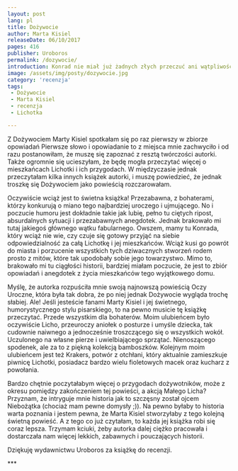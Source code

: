 ```yaml
---
layout: post
lang: pl
title: Dożywocie
author: Marta Kisiel
releaseDate: 06/10/2017
pages: 416
publisher: Uroboros
permalink: /dozywocie/
introduction: Konrad nie miał już żadnych złych przeczuć ani wątpliwości. To one miały jego.
image: /assets/img/posty/dozywocie.jpg
category: 'recenzja'
tags:
 - Dożywocie  
 - Marta Kisiel
 - recenzja
 - Lichotka

---
```


  Z Dożywociem Marty Kisiel spotkałam się po raz pierwszy w zbiorze opowiadań Pierwsze słowo i opowiadanie to z miejsca mnie zachwyciło i od razu postanowiłam, że muszę się zapoznać z resztą twórczości autorki. Także ogromnie się ucieszyłam, że będę mogła przeczytać więcej o mieszkańcach Lichotki i ich przygodach. W międzyczasie jednak przeczytałam kilka innych książek autorki, i muszę powiedzieć, że jednak troszkę się Dożywociem jako powieścią rozczarowałam.

  Oczywiście wciąż jest to świetna książka! Przezabawna, z bohaterami, którzy konkurują o miano tego najbardziej uroczego i ujmującego. No i poczucie humoru jest dokładnie takie jak lubię, pełno tu ciętych ripost, absurdalnych sytuacji i przezabawnych anegdotek. Jednak brakowało mi tutaj jakiegoś głównego wątku fabularnego. Owszem, mamy tu Konrada, który wciąż nie wie, czy czuje się gotowy przyjąć na siebie odpowiedzialność za całą Lichotkę i jej mieszkańców. Wciąż kusi go powrót do miasta i porzucenie wszystkich tych dziwacznych stworzeń rodem prosto z mitów, które tak upodobały sobie jego towarzystwo. Mimo to, brakowało mi tu ciągłości historii, bardziej miałam poczucie, że jest to zbiór opowiadań i anegdotek z życia mieszkańców tego wyjątkowego domu.

  Myślę, że autorka rozpuściła mnie swoją najnowszą powieścią Oczy Uroczne, która była tak dobra, że po niej jednak Dożywocie wygląda trochę słabiej. Ale! Jeśli jesteście fanami Marty Kisiel i jej świetnego, humorystycznego stylu pisarskiego, to na pewno musicie tę książkę przeczytać. Przede wszystkim dla bohaterów. Moim ulubieńcem było oczywiście Licho, przeuroczy aniołek o posturze i umyśle dziecka, tak cudownie naiwnego a jednocześnie troszczącego się o wszystkich wokół. Uczulonego na własne pierze i uwielbiającego sprzątać. Nienoszącego spodenek, ale za to z piękną kolekcją bamboszków. Kolejnym moim ulubieńcem jest też Krakers, potwór z otchłani, który aktualnie zamieszkuje piwnicę Lichotki, posiadacz bardzo wielu fioletowych macek oraz kucharz z powołania.

  Bardzo chętnie poczytałabym więcej o przygodach dożywotników, może z okresu pomiędzy zakończeniem tej powieści, a akcją Małego Licha? Przyznam, że intryguje mnie historia jak to szczęsny został ojcem Niebożątka (chociaż mam pewne domysły ;)). Na pewno byłaby to historia warta poznania i jestem pewna, że Marta Kisiel stworzyłaby z tego kolejną świetną powieść. A z tego co już czytałam, to każda jej książka robi się coraz lepsza. Trzymam kciuki, żeby autorka dalej ciężko pracowała i dostarczała nam więcej lekkich, zabawnych i pouczających historii.

  Dziękuję wydawnictwu Uroboros za książkę do recenzji.

  \*\*\*
